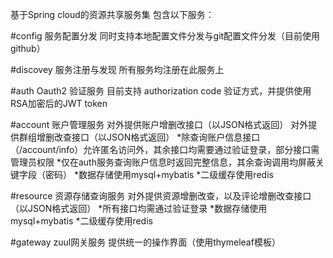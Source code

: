 基于Spring cloud的资源共享服务集
包含以下服务：

#config
服务配置分发
同时支持本地配置文件分发与git配置文件分发（目前使用github）

#discovey
服务注册与发现
所有服务均注册在此服务上

#auth
Oauth2 验证服务
目前支持 authorization code 验证方式，并提供使用RSA加密后的JWT token

#account
账户管理服务
对外提供账户增删改接口（以JSON格式返回）
对外提供群组增删改查接口（以JSON格式返回）
*除查询账户信息接口（/account/info）允许匿名访问外，其余接口均需要通过验证登录，部分接口需管理员权限
*仅在auth服务查询账户信息时返回完整信息，其余查询调用均屏蔽关键字段（密码）
*数据存储使用mysql+mybatis
*二级缓存使用redis

#resource
资源存储查询服务
对外提供资源增删改查，以及评论增删改查接口（以JSON格式返回）
*所有接口均需通过验证登录
*数据存储使用mysql+mybatis
*二级缓存使用redis

#gateway
zuul网关服务
提供统一的操作界面（使用thymeleaf模板）
